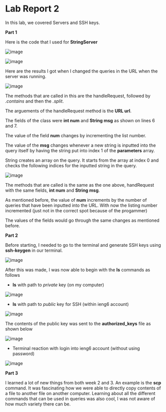 # Lab Report 2
In this lab, we covered Servers and SSH keys.

**Part 1**

Here is the code that I used for **StringServer**


![image](https://github.com/Big-N8/cse15l-lab-reports/assets/146897977/df66ef50-1297-4cae-a293-c728e90be5a2)

![image](https://github.com/Big-N8/cse15l-lab-reports/assets/146897977/61b9efc4-4dbc-49b6-a124-6c7c8896ed91)


Here are the results I got when I changed the queries in the URL when the server was running. 


![image](https://github.com/Big-N8/cse15l-lab-reports/assets/146897977/38a726fd-8a62-41b3-8874-709154d53755)

The methods that are called in this are the handleRequest, followed by *.contains* and then the *.split*.

The arguements of the handleRequest method is the **URL url**. 

The fields of the class were **int num** and **String msg** as shown on lines 6 and 7.

The value of the field **num** changes by incrementing the list number. 

The value of the **msg** changes whenever a new string is inputted into the query itself by having the string put into index 1 of the **parameters** array. 

String creates an array on the query. It starts from the array at index 0 and checks the following indices for the inputted string in the query.  

![image](https://github.com/Big-N8/cse15l-lab-reports/assets/146897977/3ed7e386-eac9-4f9f-8887-f9a6a4830a93)

The methods that are called is the same as the one above, handRequest with the same fields,  **int num** and **String msg**. 

As mentioned before, the value of **num** increments by the number of queries that have been inputted into the URL. With now the listing number incremented (just not in the correct spot because of the progammer)

The values of the fields would go through the same changes as mentioned before. 

**Part 2**

Before starting, I needed to go to the terminal and generate SSH keys using **ssh-keygen** in our terminal. 

![image](https://github.com/Big-N8/cse15l-lab-reports/assets/146897977/1f116773-3ec6-418b-9f18-682325f8c8d9)

After this was made, I was now able to begin with the **ls** commands as follows


* **ls** with path to *private* key (on my computer)

![image](https://github.com/Big-N8/cse15l-lab-reports/assets/146897977/86b48fbd-1703-4435-8bc5-be645087952c)


* **ls** with path to *public* key for SSH (within ieng6 account)

![image](https://github.com/Big-N8/cse15l-lab-reports/assets/146897977/d5478745-0e37-442e-9dc9-dd824e438fd3)

The contents of the public key was sent to the **authorized_keys** file as shown below

![image](https://github.com/Big-N8/cse15l-lab-reports/assets/146897977/7fa4c405-6497-4786-bdae-2dd1efeada54)



* Terminal reaction with login into ieng6 account (without using password)

![image](https://github.com/Big-N8/cse15l-lab-reports/assets/146897977/37f7052f-c53d-49a0-a858-94515408298e)


**Part 3**

I learned a lot of new things from both week 2 and 3. An example is the **scp** command. It was fascinating how we were able to directly copy contents of a file to another file on another computer. Learning about all the different commands that can be used in queries was also cool, I was not aware of how much variety there can be. 



